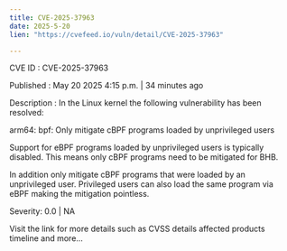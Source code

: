 ```yaml
---
title: CVE-2025-37963
date: 2025-5-20
lien: "https://cvefeed.io/vuln/detail/CVE-2025-37963"

---
```


CVE ID : CVE-2025-37963

Published :  May 20
2025
4:15 p.m. | 34 minutes ago

Description : In the Linux kernel
the following vulnerability has been resolved:

arm64: bpf: Only mitigate cBPF programs loaded by unprivileged users

Support for eBPF programs loaded by unprivileged users is typically
disabled. This means only cBPF programs need to be mitigated for BHB.

In addition
only mitigate cBPF programs that were loaded by an
unprivileged user. Privileged users can also load the same program
via eBPF
making the mitigation pointless.

Severity: 0.0 | NA

Visit the link for more details
such as CVSS details
affected products
timeline
and more...
